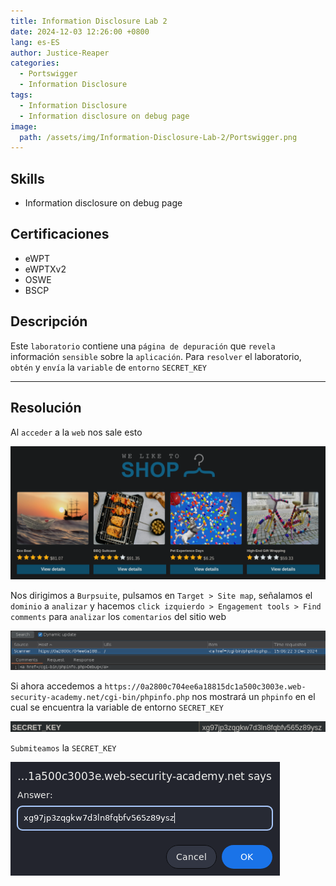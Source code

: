 ```yaml
---
title: Information Disclosure Lab 2
date: 2024-12-03 12:26:00 +0800
lang: es-ES
author: Justice-Reaper
categories:
  - Portswigger
  - Information Disclosure
tags:
  - Information Disclosure
  - Information disclosure on debug page
image:
  path: /assets/img/Information-Disclosure-Lab-2/Portswigger.png
---
```


## Skills

- Information disclosure on debug page

## Certificaciones

- eWPT
- eWPTXv2
- OSWE
- BSCP
  
## Descripción

Este `laboratorio` contiene una `página de depuración` que `revela` información `sensible` sobre la `aplicación`. Para `resolver` el laboratorio, `obtén` y `envía` la `variable` de `entorno` `SECRET_KEY`

---

## Resolución

Al `acceder` a la `web` nos sale esto

![](/assets/img/Information-Disclosure-Lab-2/image_1.png)

Nos dirigimos a `Burpsuite`, pulsamos en `Target > Site map`, señalamos el `dominio` a `analizar` y hacemos `click izquierdo > Engagement tools > Find comments` para `analizar` los `comentarios` del sitio web

![](/assets/img/Information-Disclosure-Lab-2/image_2.png)

Si ahora accedemos a `https://0a2800c704ee6a18815dc1a500c3003e.web-security-academy.net/cgi-bin/phpinfo.php` nos mostrará un `phpinfo` en el cual se encuentra la variable de entorno `SECRET_KEY`

![](/assets/img/Information-Disclosure-Lab-2/image_3.png)

`Submiteamos` la `SECRET_KEY`

![](/assets/img/Information-Disclosure-Lab-2/image_4.png)
